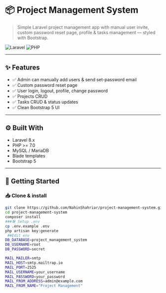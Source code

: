 # 📦 Project Management System

> Simple Laravel project management app with manual user invite, custom password reset page, profile & tasks management — styled with Bootstrap.

![Laravel](https://img.shields.io/badge/Laravel-8.x-red?style=flat&logo=laravel)
![PHP](https://img.shields.io/badge/PHP-%3E=7.0-blue?logo=php)
<!-- ![License](https://img.shields.io/badge/license-MIT-brightgreen) -->

---

## ✨ Features
- ✅ Admin can manually add users & send set-password email
- ✅ Custom password reset page
- ✅ User login, logout, profile, change password
- ✅ Projects CRUD
- ✅ Tasks CRUD & status updates
- ✅ Clean Bootstrap 5 UI

---

<!-- ## 📸 Screenshots
*(Add real screenshots here)*

| Dashboard | Change Password |
|--|--|
| ![](screenshots/dashboard.png) | ![](screenshots/change_password.png) |

--- -->

## ⚙ Built With
- Laravel 8.x
- PHP >= 7.0
- MySQL / MariaDB
- Blade templates
- Bootstrap 5

---

## 🚀 Getting Started

### 📥 Clone & install
```bash
git clone https://github.com/NahinShahriar/project-management-system.git
cd project-management-system
composer install
###🛠 Setup .env
cp .env.example .env
php artisan key:generate
 ##Edit env
DB_DATABASE=project_management_system
DB_USERNAME=root
DB_PASSWORD=secret

MAIL_MAILER=smtp
MAIL_HOST=smtp.mailtrap.io
MAIL_PORT=2525
MAIL_USERNAME=your_username
MAIL_PASSWORD=your_password
MAIL_FROM_ADDRESS=admin@example.com
MAIL_FROM_NAME="Project Management"

